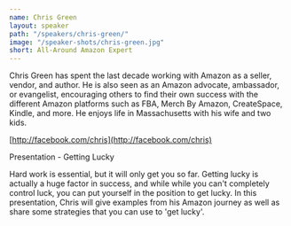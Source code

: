 ```yaml
---
name: Chris Green
layout: speaker
path: "/speakers/chris-green/"
image: "/speaker-shots/chris-green.jpg"
short: All-Around Amazon Expert
---
```


Chris Green has spent the last decade working with Amazon as a seller, vendor, and author. He is also seen as an Amazon advocate, ambassador, or evangelist, encouraging others to find their own success with the different Amazon platforms such as FBA, Merch By Amazon, CreateSpace, Kindle, and more. He enjoys life in Massachusetts with his wife and two kids.

[http://facebook.com/chris](http://facebook.com/chris)

Presentation - Getting Lucky

Hard work is essential, but it will only get you so far. Getting lucky is actually a huge factor in success, and while while you can't completely control luck, you can put yourself in the position to get lucky. In this presentation, Chris will give examples from his Amazon journey as well as share some strategies that you can use to 'get lucky'.
